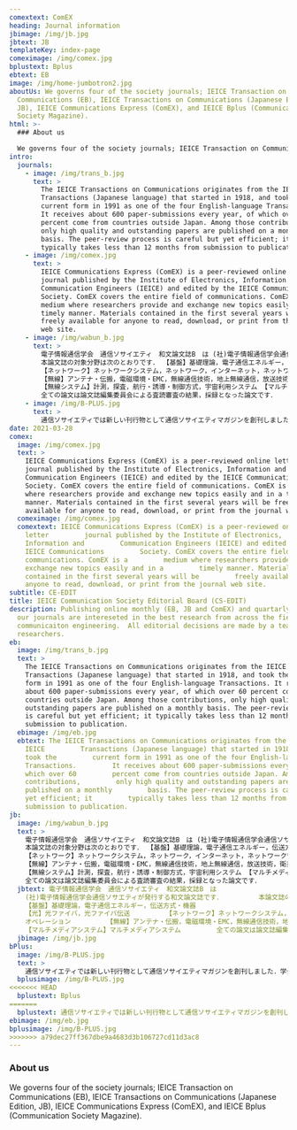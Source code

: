 ```yaml
---
comextext: ComEX
heading: Journal information
jbimage: /img/jb.jpg
jbtext: JB
templateKey: index-page
comeximage: /img/comex.jpg
bplustext: Bplus
ebtext: EB
image: /img/home-jumbotron2.jpg
aboutUs: We governs four of the society journals; IEICE Transaction on
  Communications (EB), IEICE Transactions on Communications (Japanese Edition,
  JB), IEICE Communications Express (ComEX), and IEICE Bplus (Communication
  Society Magazine).
html: >-
  ### About us

  We governs four of the society journals; IEICE Transaction on Communications (EB), IEICE Transactions on Communications (Japanese Edition, JB), IEICE Communications Express (ComEX), and IEICE Bplus (Communication Society Magazine).
intro:
  journals:
    - image: /img/trans_b.jpg
      text: >
        The IEICE Transactions on Communications originates from the IEICE
        Transactions (Japanese language) that started in 1918, and took the
        current form in 1991 as one of the four English-language Transactions.
        It receives about 600 paper-submissions every year, of which over 60
        percent come from countries outside Japan. Among those contributions,
        only high quality and outstanding papers are published on a monthly
        basis. The peer-review process is careful but yet efficient; it
        typically takes less than 12 months from submission to publication.
    - image: /img/comex.jpg
      text: >
        IEICE Communications Express (ComEX) is a peer-reviewed online letter
        journal published by the Institute of Electronics, Information and
        Communication Engineers (IEICE) and edited by the IEICE Communications
        Society. ComEX covers the entire field of communications. ComEX is a
        medium where researchers provide and exchange new topics easily and in a
        timely manner. Materials contained in the first several years will be
        freely available for anyone to read, download, or print from the journal
        web site.
    - image: /img/wabun_b.jpg
      text: >
        電子情報通信学会　通信ソサイエティ　和文論文誌B　は (社)電子情報通信学会通信ソサエティが発行する和文論文誌です．
        本論文誌の対象分野は次のとおりです． 【基盤】基礎理論，電子通信エネルギー，伝送方式・機器 【光】光ファイバ，光ファイバ伝送
        【ネットワーク】ネットワークシステム，ネットワーク，インターネット，ネットワーク管理・ オペレーション
        【無線】アンテナ・伝搬，電磁環境・EMC，無線通信技術，地上無線通信，放送技術，衛星通信
        【無線システム】計測，探査，航行・誘導・制御方式，宇宙利用システム 【マルチメディアシステム】マルチメディアシステム
        全ての論文は論文誌編集委員会による査読審査の結果，採録となった論文です．
    - image: /img/B-PLUS.jpg
      text: >
        通信ソサイエティでは新しい刊行物として通信ソサイエティマガジンを創刊しました．学会は今までには論文，技術報告，書籍，会誌（現在の学会誌）等で会員の皆様に電子情報通信分野の情報をお届けしてまいりました．論文，技術報告（以下論文等）は会員の最新の研究成果を皆様に提供しているため，発表，議論の場と情報提供の場の機能を同時に果たしていることになります．書籍は学問・技術を体系的にまとめたものです．これに対して，会誌は最新の技術動向の提供，学会活動の紹介を目的としております．本学会が担当している学問，技術分野は我が国産業ほとんど全てで応用されている広い分野です．このため会誌だけで最新技術動向の提供するのは困難になりつつあり，商業誌の方が対象分野を細分化して技術情報を提供しているケースも見られます．通信ソサイエティではこのような現状を考慮して，マガジン発行の検討を開始しました．マガジンはIEEEのソサイエティ誌をモデルとしておりますが，委員会ではそれにとらわれることなく，精力的に新しいコンセプトを議論し、皆様にお届けします。
date: 2021-03-28
comex:
  image: /img/comex.jpg
  text: >
    IEICE Communications Express (ComEX) is a peer-reviewed online letter
    journal published by the Institute of Electronics, Information and
    Communication Engineers (IEICE) and edited by the IEICE Communications
    Society. ComEX covers the entire field of communications. ComEX is a medium
    where researchers provide and exchange new topics easily and in a timely
    manner. Materials contained in the first several years will be freely
    available for anyone to read, download, or print from the journal web site.
  comeximage: /img/comex.jpg
  comextext: IEICE Communications Express (ComEX) is a peer-reviewed online
    letter         journal published by the Institute of Electronics,
    Information and         Communication Engineers (IEICE) and edited by the
    IEICE Communications         Society. ComEX covers the entire field of
    communications. ComEX is a         medium where researchers provide and
    exchange new topics easily and in a         timely manner. Materials
    contained in the first several years will be         freely available for
    anyone to read, download, or print from the journal web site.
subtitle: CE-EDIT
title: IEICE Communication Society Editorial Board (CS-EDIT)
description: Publishing online monthly (EB, JB and ComEX) and quartarly (Bplus),
  our journals are intereseted in the best research from across the field of
  communicaiton engineering.  All editorial decisions are made by a team of top
  researchers.
eb:
  image: /img/trans_b.jpg
  text: >
    The IEICE Transactions on Communications originates from the IEICE
    Transactions (Japanese language) that started in 1918, and took the current
    form in 1991 as one of the four English-language Transactions. It receives
    about 600 paper-submissions every year, of which over 60 percent come from
    countries outside Japan. Among those contributions, only high quality and
    outstanding papers are published on a monthly basis. The peer-review process
    is careful but yet efficient; it typically takes less than 12 months from
    submission to publication.
  ebimage: /img/eb.jpg
  ebtext: The IEICE Transactions on Communications originates from the
    IEICE         Transactions (Japanese language) that started in 1918, and
    took the         current form in 1991 as one of the four English-language
    Transactions.         It receives about 600 paper-submissions every year, of
    which over 60         percent come from countries outside Japan. Among those
    contributions,         only high quality and outstanding papers are
    published on a monthly         basis. The peer-review process is careful but
    yet efficient; it         typically takes less than 12 months from
    submission to publication.
jb:
  image: /img/wabun_b.jpg
  text: >
    電子情報通信学会　通信ソサイエティ　和文論文誌B　は (社)電子情報通信学会通信ソサエティが発行する和文論文誌です．
    本論文誌の対象分野は次のとおりです． 【基盤】基礎理論，電子通信エネルギー，伝送方式・機器 【光】光ファイバ，光ファイバ伝送
    【ネットワーク】ネットワークシステム，ネットワーク，インターネット，ネットワーク管理・ オペレーション
    【無線】アンテナ・伝搬，電磁環境・EMC，無線通信技術，地上無線通信，放送技術，衛星通信
    【無線システム】計測，探査，航行・誘導・制御方式，宇宙利用システム 【マルチメディアシステム】マルチメディアシステム
    全ての論文は論文誌編集委員会による査読審査の結果，採録となった論文です．
  jbtext: 電子情報通信学会　通信ソサイエティ　和文論文誌B　は
    (社)電子情報通信学会通信ソサエティが発行する和文論文誌です．         本論文誌の対象分野は次のとおりです．
    【基盤】基礎理論，電子通信エネルギー，伝送方式・機器
    【光】光ファイバ，光ファイバ伝送         【ネットワーク】ネットワークシステム，ネットワーク，インターネット，ネットワーク管理・
    オペレーション         【無線】アンテナ・伝搬，電磁環境・EMC，無線通信技術，地上無線通信，放送技術，衛星通信         【無線システム】計測，探査，航行・誘導・制御方式，宇宙利用システム
    【マルチメディアシステム】マルチメディアシステム         全ての論文は論文誌編集委員会による査読審査の結果，採録となった論文です．
  jbimage: /img/jb.jpg
bPlus:
  image: /img/B-PLUS.jpg
  text: >
    通信ソサイエティでは新しい刊行物として通信ソサイエティマガジンを創刊しました．学会は今までには論文，技術報告，書籍，会誌（現在の学会誌）等で会員の皆様に電子情報通信分野の情報をお届けしてまいりました．論文，技術報告（以下論文等）は会員の最新の研究成果を皆様に提供しているため，発表，議論の場と情報提供の場の機能を同時に果たしていることになります．書籍は学問・技術を体系的にまとめたものです．これに対して，会誌は最新の技術動向の提供，学会活動の紹介を目的としております．本学会が担当している学問，技術分野は我が国産業ほとんど全てで応用されている広い分野です．このため会誌だけで最新技術動向の提供するのは困難になりつつあり，商業誌の方が対象分野を細分化して技術情報を提供しているケースも見られます．通信ソサイエティではこのような現状を考慮して，マガジン発行の検討を開始しました．マガジンはIEEEのソサイエティ誌をモデルとしておりますが，委員会ではそれにとらわれることなく，精力的に新しいコンセプトを議論し、皆様にお届けします。
  bplusimage: /img/B-PLUS.jpg
<<<<<<< HEAD
  bplustext: Bplus
=======
  bplustext: 通信ソサイエティでは新しい刊行物として通信ソサイエティマガジンを創刊しました．学会は今までには論文，技術報告，書籍，会誌（現在の学会誌）等で会員の皆様に電子情報通信分野の情報をお届けしてまいりました．論文，技術報告（以下論文等）は会員の最新の研究成果を皆様に提供しているため，発表，議論の場と情報提供の場の機能を同時に果たしていることになります．書籍は学問・技術を体系的にまとめたものです．これに対して，会誌は最新の技術動向の提供，学会活動の紹介を目的としております．本学会が担当している学問，技術分野は我が国産業ほとんど全てで応用されている広い分野です．このため会誌だけで最新技術動向の提供するのは困難になりつつあり，商業誌の方が対象分野を細分化して技術情報を提供しているケースも見られます．通信ソサイエティではこのような現状を考慮して，マガジン発行の検討を開始しました．マガジンはIEEEのソサイエティ誌をモデルとしておりますが，委員会ではそれにとらわれることなく，精力的に新しいコンセプトを議論し、皆様にお届けします。
ebimage: /img/eb.jpg
bplusimage: /img/B-PLUS.jpg
>>>>>>> a79dec27ff367dbe9a4683d3b106727cd11d3ac8
---
```


### About us

We governs four of the society journals; IEICE Transaction on Communications (EB), IEICE Transactions on Communications (Japanese Edition, JB), IEICE Communications Express (ComEX), and IEICE Bplus (Communication Society Magazine).